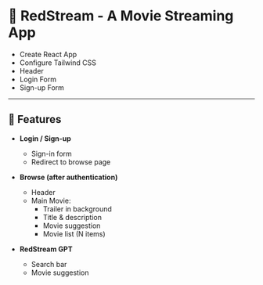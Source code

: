 # 🔴 RedStream - A Movie Streaming App

- Create React App  
- Configure Tailwind CSS
- Header
- Login Form
- Sign-up Form

---

## 🚀 Features

- **Login / Sign-up**
  - Sign-in form
  - Redirect to browse page

- **Browse (after authentication)**
  - Header
  - Main Movie:
    - Trailer in background
    - Title & description
    - Movie suggestion
    - Movie list (N items)

- **RedStream GPT**
  - Search bar
  - Movie suggestion
